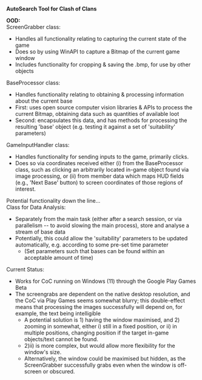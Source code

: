**AutoSearch Tool for Clash of Clans**

**OOD:** <br/>
ScreenGrabber class:
- Handles all functionality relating to capturing the current state of the game
- Does so by using WinAPI to capture a Bitmap of the current game window
- Includes functionality for cropping & saving the .bmp, for use by other objects

BaseProcessor class:
- Handles functionality relating to obtaining & processing information about the current base
- First: uses open source computer vision libraries & APIs to process the current Bitmap, obtaining data such as quantities of available loot
- Second: encapsulates this data, and has methods for processing the resulting 'base' object (e.g. testing it against a set of 'suitability' parameters)

GameInputHandler class:
- Handles functionality for sending inputs to the game, primarily clicks.
- Does so via coordinates received either (i) from the BaseProcessor class, such as clicking an arbitrarily located in-game object found via image processing, or (ii) from member data which maps HUD fields (e.g., 'Next Base' button) to screen coordinates of those regions of interest.

Potential functionality down the line... <br/>
Class for Data Analysis:
- Separately from the main task (either after a search session, or via parallelism -- to avoid slowing the main process), store and analyse a stream of base data
- Potentially, this could allow the 'suitability' parameters to be updated automatically, e.g. according to some pre-set time parameter
  - (Set parameters such that bases can be found within an acceptable amount of time) <br/>

Current Status: <br/>
- Works for CoC running on Windows (11) through the Google Play Games Beta
- The screengrabs are dependent on the native desktop resolution, and the CoC via Play Games seems somewhat blurry; this double-effect means that processing the images successfully will depend on, for example, the text being intelligible
  - A potential solution is 1) having the window maximised, and 2) zooming in somewhat, either i) still in a fixed position, or ii) in multiple positions, changing position if the target in-game objects/text cannot be found.
  - 2)ii) is more complex, but would allow more flexibility for the window's size.
  - Alternatively, the window could be maximised but hidden, as the ScreenGrabber successfully grabs even when the window is off-screen or obscured.